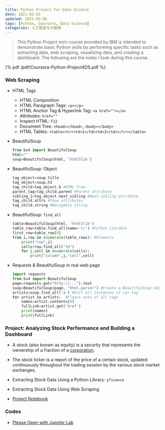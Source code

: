 ```yaml
---
title: Python Project for Data Science
date: 2021-03-03
updated: 2021-03-06
tags: [Python, Coursera, Data Science]
categories: 人工智能与大数据
---
```


> This Python Project mini-course provided by IBM is intended to demonstrate basic Python skills by performing specific tasks such as extracting data, web scraping, visualizing data, and creating a dashboard. The following are the notes I took during this course.

<!--more-->

{% pdf /pdf/Coursera-Python-Project4DS.pdf %}

### Web Scraping

- HTML Tags

  - HTML Composition
  - HTML Paragraph Tags: `<p></p>`
  - HTML Anchor Tag & Hyperlink Tag: `<a href=""></a>`
  - Attributes: `href=""`
  - Inspect HTML: `F12`
  - Document Tree: `<head></head>`, `<body></body>`
  - HTML Tables: `<table><tr><td>1</td><td>2</td></tr></table>`

- BeautifulSoup

  ```python
  from bs4 import BeautifulSoup
  html=""
  soup=BeautifulSoup(html, 'html5lib')
  ```

- BeautifulSoup: Object

  ```python
  tag_object=soup.title
  tag_object=soup.h3
  tag_child=tag_object.b #HTML Tree
  parent_tag=tag_child.parent #Parent attribute
  sibling_1=tag_object.next_sibling #Next-sibling attribute
  tag_child.attrs #Show attributes
  tag_child.string #Navigable string
  ```

- BeautifulSoup: `find_all`

  ```python
  table=BeautifulSoup(html, 'html5lib')
  table_row=table.find_all(name='tr') #Python iterable
  first_row=table_row[0]
  from i,row in enumerate(table_rows): #Elements
      print("row",i)
      cells+row.find_all("td")
      for j,cell in enumerate(cells):
          print("column",j,"cell",cell)
  ```

- Requests & BeautifulSoup in real web page

  ```python
  import requests
  from bs4 import BeautifulSoup
  page=requests.get("http://...").text
  soup=BeautifulSoup(page, "html.parser") #Create a BeautifulSoup object
  artists=soup.find_all('a') #Pull all instances of <a> tag
  for artist in artists:  #Clears data of all tags
      names=artist.contents[0]
      fullLink=artist.get('href')
      print(names)
      print(fullLink)
  ```
  

### Project: Analyzing Stock Performance and Building a Dashboard

- A stock (also known as equity) is a security that represents the ownership of a fraction of a [corporation](https://www.investopedia.com/terms/c/corporation.asp).
- The stock ticker is a report of the price of a certain stock, updated continuously throughout the trading session by the various stock market exchanges.
- Extracting Stock Data Using a Python Library: `yfinance`
- Extracting Stock Data Using Web Scraping

- [Project Notebook](https://dataplatform.cloud.ibm.com/analytics/notebooks/v2/ad8810db-e61c-4227-997d-f26c1ec0ad49/view?access_token=6a4d4d444262c5dc0cc25bee7ed55437e3bde917b8c6218d9f24f68053e99955)

### Codes

- [Please Open with Jupyter Lab](https://github.com/Bezhuang/LearnCS/tree/main/Python%20Project%20for%20Data%20Science)